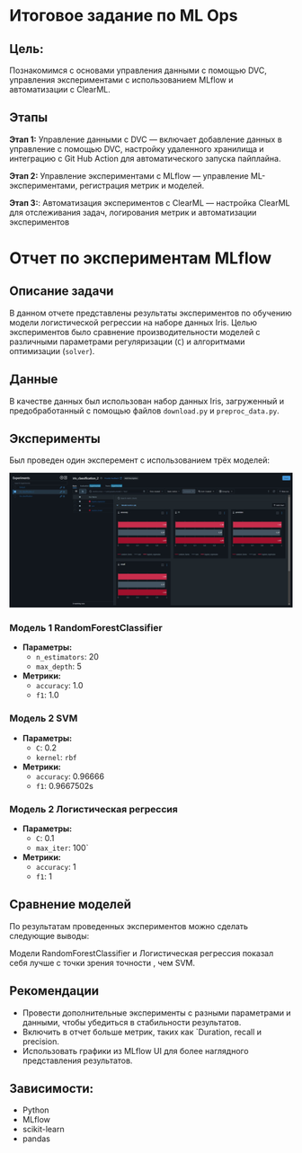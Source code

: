 # **Итоговое задание по ML Ops**
## Цель:

Познакомимся с основами управления данными с помощью DVC, управления экспериментами с использованием MLflow и автоматизации с ClearML. 

## Этапы

**Этап 1:** Управление данными с DVC — включает добавление данных в управление с помощью DVC, настройку удаленного хранилища и интеграцию с Git Hub Action для автоматического запуска пайплайна.

**Этап 2:** Управление экспериментами с MLflow — управление ML-экспериментами, регистрация метрик и моделей.

**Этап 3:**: Автоматизация экспериментов с ClearML — настройка ClearML для отслеживания задач, логирования метрик и автоматизации экспериментов

# Отчет по экспериментам MLflow

## Описание задачи

В данном отчете представлены результаты экспериментов по обучению модели логистической регрессии на наборе данных Iris. Целью экспериментов было сравнение производительности моделей с различными параметрами регуляризации (`C`) и алгоритмами оптимизации (`solver`).

## Данные

В качестве данных был использован набор данных Iris, загруженный и предобработанный с помощью файлов `download.py` и `preproc_data.py`.

## Эксперименты

Был проведен один эксперемент с использованием трёх моделей:

![Скриншот MLflow UI](screens/experement.jpg)

### Модель 1 RandomForestClassifier

*   **Параметры:**
    *   `n_estimators`: 20
    *   `max_depth`: 5
*   **Метрики:**
    *   `accuracy`: 1.0
    *   `f1`: 1.0

### Модель 2 SVM

*   **Параметры:**
    *   `C`: 0.2
    *   `kernel`: `rbf`
*   **Метрики:**
    *   `accuracy`: 0.96666
    *   `f1`: 0.9667502s

### Модель 2 Логистическая регрессия

*   **Параметры:**
    *   `C`: 0.1
    *   `max_iter`: 100`
*   **Метрики:**
    *   `accuracy`: 1
    *   `f1`: 1

## Сравнение моделей

По результатам проведенных экспериментов можно сделать следующие выводы:



Модели RandomForestClassifier и Логистическая регрессия  показал себя лучше с точки зрения точности , чем SVM. 

## Рекомендации

*   Провести дополнительные эксперименты с разными параметрами и данными, чтобы убедиться в стабильности результатов.
*   Включить в отчет больше метрик, таких как `Duration, recall и precision.
*   Использовать графики из MLflow UI для более наглядного представления результатов.

## Зависимости:

* Python
* MLflow
* scikit-learn
* pandas
